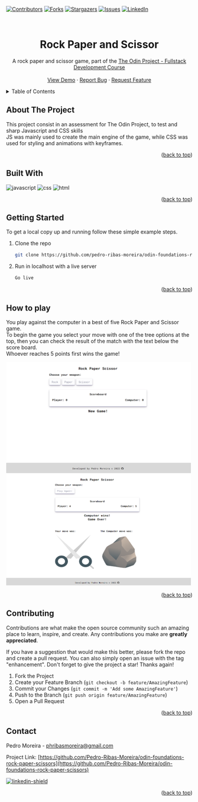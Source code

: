 <!-- Improved compatibility of back to top link: See: https://github.com/othneildrew/Best-README-Template/pull/73 -->

<a name="readme-top"></a>

<!--
*** Thanks for checking out the Best-README-Template. If you have a suggestion
*** that would make this better, please fork the repo and create a pull request
*** or simply open an issue with the tag "enhancement".
*** Don't forget to give the project a star!
*** Thanks again! Now go create something AMAZING! :D
-->

<!-- PROJECT SHIELDS -->
<!--
*** I'm using markdown "reference style" links for readability.
*** Reference links are enclosed in brackets [ ] instead of parentheses ( ).
*** See the bottom of this document for the declaration of the reference variables
*** for contributors-url, forks-url, etc. This is an optional, concise syntax you may use.
*** https://www.markdownguide.org/basic-syntax/#reference-style-links
-->

[![Contributors][contributors-shield]](https://github.com/pedro-ribas-moreira/odin-foundations-rock-paper-scissors/graphs/contributors)
[![Forks][forks-shield]](https://github.com/pedro-ribas-moreira/odin-foundations-rock-paper-scissors/network/members)
[![Stargazers][stars-shield]](https://github.com/pedro-ribas-moreira/odin-foundations-rock-paper-scissors/stargazers)
[![Issues][issues-shield]](https://github.com/pedro-ribas-moreira/odin-foundations-rock-paper-scissors/issues)
[![LinkedIn][linkedin-shield]](https://www.linkedin.com/in/pedroh-moreira/)

<!-- [![MIT License][license-shield]][license-url] -->

<!-- PROJECT LOGO -->
<br />
<div align="center">
  <!-- <a href="https://github.com/Pedro-Ribas-Moreira/odin-foundations-rock-paper-scissors">
    <img src="images/logo.png" alt="Logo" width="80" height="80">
  </a> -->

<h1 align="center">Rock Paper and Scissor</h1>

  <p align="center">
    A rock paper and scissor game, part of the <a target="_blank" href="https://www.theodinproject.com/lessons/foundations-rock-paper-scissors">The Odin Project - Fullstack Development Course </a> 
    <br />
    <!-- <a href="https://github.com/Pedro-Ribas-Moreira/odin-foundations-rock-paper-scissors"><strong>Explore the docs »</strong></a> -->
    <!-- <br /> -->
    <br />
    <a href="https://pedro-ribas-moreira.github.io/odin-foundations-rock-paper-scissors/">View Demo</a>
    ·
    <a href="https://github.com/pedro-ribas-moreira/odin-foundations-rock-paper-scissors/issues">Report Bug</a>
    ·
    <a href="https://github.com/pedro-ribas-moreira/odin-foundations-rock-paper-scissors/issues">Request Feature</a>
  </p>
</div>

<!-- TABLE OF CONTENTS -->
<details>
  <summary>Table of Contents</summary>
  <ol>
    <li>
      <a href="#about-the-project">About The Project</a>
    </li>
    <li><a href="#built-with">Built With</a></li>
    <li>
      <a href="#getting-started">Getting Started</a>
      <!-- <ul> -->
        <!-- <li><a href="#prerequisites">Prerequisites</a></li> -->
        <!-- <li><a href="#installation">Installation</a></li> -->
      <!-- </ul> -->
    </li>
    <li><a href="#usage">Usage</a></li>
    <!-- <li><a href="#roadmap">Roadmap</a></li> -->
    <li><a href="#contributing">Contributing</a></li>
    <!-- <li><a href="#license">License</a></li> -->
    <li><a href="#contact">Contact</a></li>
    <!-- <li><a href="#acknowledgments">Acknowledgments</a></li> -->
  </ol>
</details>

<!-- ABOUT THE PROJECT -->

## About The Project

<!-- [![Product Name Screen Shot][product-screenshot]](https://example.com) -->
<p>This project consist in an assessment for The Odin Project, to test and sharp Javascript and CSS skills
<br>
JS was mainly used to create the main engine of the game, while CSS was used for styling and animations with keyframes.
</p>
<!-- Here's a blank template to get started: To avoid retyping too much info. Do a search and replace with your text editor for the following: `Pedro-Ribas-Moreira`, `odin-foundations-rock-paper-scissors`, `twitter_handle`, `linkedin_username`, `email_client`, `email`, `Rock Paper and Scissor`, `project_description` -->

<p align="right">(<a href="#readme-top">back to top</a>)</p>

## Built With

![javascript]
![css]
![html]

<!-- - [![Next][next.js]][next-url]
- [![React][react.js]][react-url]
- [![Vue][vue.js]][vue-url]
- [![Angular][angular.io]][angular-url]
- [![Svelte][svelte.dev]][svelte-url]
- [![Laravel][laravel.com]][laravel-url]
- [![Bootstrap][bootstrap.com]][bootstrap-url]
- [![JQuery][jquery.com]][jquery-url] -->

<p align="right">(<a href="#readme-top">back to top</a>)</p>

<!-- GETTING STARTED -->

## Getting Started

<!-- This is an example of how you may give instructions on setting up your project locally. -->

To get a local copy up and running follow these simple example steps.

<!-- ### Prerequisites

This is an example of how to list things you need to use the software and how to install them.

- npm
  ```sh
  npm install npm@latest -g
  ``` -->

<!-- ### Installation -->

<!-- 1. Get a free API Key at [https://example.com](https://example.com) -->

1. Clone the repo
   ```sh
   git clone https://github.com/pedro-ribas-moreira/odin-foundations-rock-paper-scissors
   ```
2. Run in localhost with a live server
   ```sh
   Go live
   ```

<p align="right">(<a href="#readme-top">back to top</a>)</p>

<!-- USAGE EXAMPLES -->

## How to play

<p>
You play against the computer in a best of five Rock Paper and Scissor game. <br>
To begin the game you select your move with one of the tree options at the top, 
then you can check the result of the match with the text below the score board.
<br>
Whoever reaches 5 points first wins the game!
</p>

<img src="./assets/newgame.png" alt="Logo" width="500" height="300">
<img src="./assets/endGame.png" alt="Logo" width="500" height="300">

<!-- _For more examples, please refer to the [Documentation](https://example.com)_ -->

<p align="right">(<a href="#readme-top">back to top</a>)</p>

<!-- ROADMAP -->

<!-- ## Roadmap

- [ ] Feature 1
- [ ] Feature 2
- [ ] Feature 3
  - [ ] Nested Feature

See the [open issues](https://github.com/Pedro-Ribas-Moreira/odin-foundations-rock-paper-scissors/issues) for a full list of proposed features (and known issues).

<p align="right">(<a href="#readme-top">back to top</a>)</p> -->

<!-- CONTRIBUTING -->

## Contributing

Contributions are what make the open source community such an amazing place to learn, inspire, and create. Any contributions you make are **greatly appreciated**.

If you have a suggestion that would make this better, please fork the repo and create a pull request. You can also simply open an issue with the tag "enhancement".
Don't forget to give the project a star! Thanks again!

1. Fork the Project
2. Create your Feature Branch (`git checkout -b feature/AmazingFeature`)
3. Commit your Changes (`git commit -m 'Add some AmazingFeature'`)
4. Push to the Branch (`git push origin feature/AmazingFeature`)
5. Open a Pull Request

<p align="right">(<a href="#readme-top">back to top</a>)</p>

<!-- LICENSE -->

<!-- ## License

Distributed under the MIT License. See `LICENSE.txt` for more information.

<p align="right">(<a href="#readme-top">back to top</a>)</p> -->

<!-- CONTACT -->

## Contact

Pedro Moreira - phribasmoreira@gmail.com

Project Link: [https://github.com/Pedro-Ribas-Moreira/odin-foundations-rock-paper-scissors](https://github.com/Pedro-Ribas-Moreira/odin-foundations-rock-paper-scissors)

[![linkedin-shield]](https://www.linkedin.com/in/pedroh-moreira/)

<p align="right">(<a href="#readme-top">back to top</a>)</p>

<!-- ACKNOWLEDGMENTS -->

<!-- ## Acknowledgments

- []()
- []()
- []()

<p align="right">(<a href="#readme-top">back to top</a>)</p> -->

<!-- MARKDOWN LINKS & IMAGES -->
<!-- https://www.markdownguide.org/basic-syntax/#reference-style-links -->

[contributors-shield]: https://img.shields.io/github/contributors/Pedro-Ribas-Moreira/odin-foundations-rock-paper-scissors.svg?style=for-the-badge
[contributors-url]: https://github.com/Pedro-Ribas-Moreira/odin-foundations-rock-paper-scissors/graphs/contributors
[forks-shield]: https://img.shields.io/github/forks/Pedro-Ribas-Moreira/odin-foundations-rock-paper-scissors.svg?style=for-the-badge
[forks-url]: https://github.com/Pedro-Ribas-Moreira/odin-foundations-rock-paper-scissors/network/members
[stars-shield]: https://img.shields.io/github/stars/Pedro-Ribas-Moreira/odin-foundations-rock-paper-scissors.svg?style=for-the-badge
[stars-url]: https://github.com/Pedro-Ribas-Moreira/odin-foundations-rock-paper-scissors/stargazers
[issues-shield]: https://img.shields.io/github/issues/Pedro-Ribas-Moreira/odin-foundations-rock-paper-scissors.svg?style=for-the-badge
[issues-url]: https://github.com/Pedro-Ribas-Moreira/odin-foundations-rock-paper-scissors/issues
[license-shield]: https://img.shields.io/github/license/Pedro-Ribas-Moreira/odin-foundations-rock-paper-scissors.svg?style=for-the-badge
[license-url]: https://github.com/Pedro-Ribas-Moreira/odin-foundations-rock-paper-scissors/blob/master/LICENSE.txt
[linkedin-shield]: https://img.shields.io/badge/-LinkedIn-black.svg?style=for-the-badge&logo=linkedin&colorB=555
[linkedin-url]: https://www.linkedin.com/in/pedroh-moreira/
[product-screenshot]: images/screenshot.png
[next.js]: https://img.shields.io/badge/next.js-000000?style=for-the-badge&logo=nextdotjs&logoColor=white
[next-url]: https://nextjs.org/
[react.js]: https://img.shields.io/badge/React-20232A?style=for-the-badge&logo=react&logoColor=61DAFB
[react-url]: https://reactjs.org/
[vue.js]: https://img.shields.io/badge/Vue.js-35495E?style=for-the-badge&logo=vuedotjs&logoColor=4FC08D
[vue-url]: https://vuejs.org/
[angular.io]: https://img.shields.io/badge/Angular-DD0031?style=for-the-badge&logo=angular&logoColor=white
[angular-url]: https://angular.io/
[svelte.dev]: https://img.shields.io/badge/Svelte-4A4A55?style=for-the-badge&logo=svelte&logoColor=FF3E00
[svelte-url]: https://svelte.dev/
[laravel.com]: https://img.shields.io/badge/Laravel-FF2D20?style=for-the-badge&logo=laravel&logoColor=white
[laravel-url]: https://laravel.com
[bootstrap.com]: https://img.shields.io/badge/Bootstrap-563D7C?style=for-the-badge&logo=bootstrap&logoColor=white
[bootstrap-url]: https://getbootstrap.com
[jquery.com]: https://img.shields.io/badge/jQuery-0769AD?style=for-the-badge&logo=jquery&logoColor=white
[jquery-url]: https://jquery.com
[javascript]: https://img.shields.io/badge/-Javascript-yellow
[css]: https://img.shields.io/badge/-CSS-blue
[html]: https://img.shields.io/badge/-HTML-red
